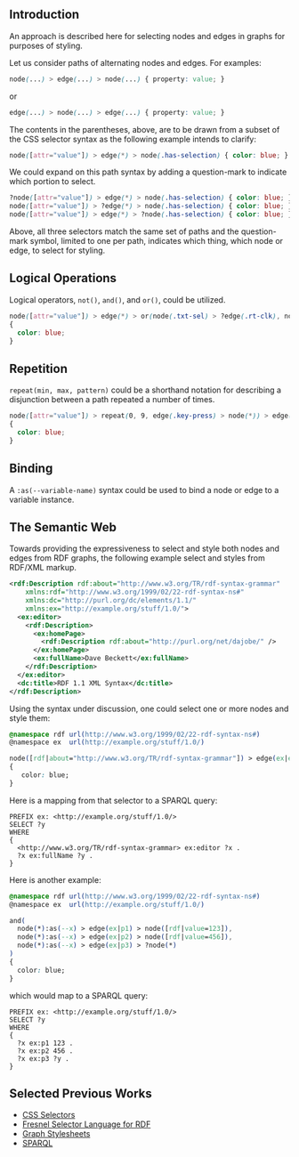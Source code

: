 ## Introduction

An approach is described here for selecting nodes and edges in graphs for purposes of styling.

Let us consider paths of alternating nodes and edges. For examples:
```css
node(...) > edge(...) > node(...) { property: value; }
```
or
```css
edge(...) > node(...) > edge(...) { property: value; }
```

The contents in the parentheses, above, are to be drawn from a subset of the CSS selector syntax as the following example intends to clarify:
```css
node([attr="value"]) > edge(*) > node(.has-selection) { color: blue; }
```

We could expand on this path syntax by adding a question-mark to indicate which portion to select.

```css
?node([attr="value"]) > edge(*) > node(.has-selection) { color: blue; }
node([attr="value"]) > ?edge(*) > node(.has-selection) { color: blue; }
node([attr="value"]) > edge(*) > ?node(.has-selection) { color: blue; }
```

Above, all three selectors match the same set of paths and the question-mark symbol, limited to one per path, indicates which thing, which node or edge, to select for styling.

## Logical Operations

Logical operators, `not()`, `and()`, and `or()`, could be utilized.

```css
node([attr="value"]) > edge(*) > or(node(.txt-sel) > ?edge(.rt-clk), node(.img-sel) > ?edge(.rt-clk)) > node(.context-menu)
{
  color: blue;
}
```

## Repetition

`repeat(min, max, pattern)` could be a shorthand notation for describing a disjunction between a path repeated a number of times.

```css
node([attr="value"]) > repeat(0, 9, edge(.key-press) > node(*)) > edge(.key-press) > ?node(*)
{
  color: blue;
}
```

## Binding

A `:as(--variable-name)` syntax could be used to bind a node or edge to a variable instance.

## The Semantic Web

Towards providing the expressiveness to select and style both nodes and edges from RDF graphs, the following example select and styles from RDF/XML markup.

```rdf
<rdf:Description rdf:about="http://www.w3.org/TR/rdf-syntax-grammar"
    xmlns:rdf="http://www.w3.org/1999/02/22-rdf-syntax-ns#"
    xmlns:dc="http://purl.org/dc/elements/1.1/"
    xmlns:ex="http://example.org/stuff/1.0/">
  <ex:editor>
    <rdf:Description>
      <ex:homePage>
        <rdf:Description rdf:about="http://purl.org/net/dajobe/" />
      </ex:homePage>
      <ex:fullName>Dave Beckett</ex:fullName>
    </rdf:Description>
  </ex:editor>
  <dc:title>RDF 1.1 XML Syntax</dc:title>
</rdf:Description>
```

Using the syntax under discussion, one could select one or more nodes and style them:

```css
@namespace rdf url(http://www.w3.org/1999/02/22-rdf-syntax-ns#)
@namespace ex  url(http://example.org/stuff/1.0/)

node([rdf|about="http://www.w3.org/TR/rdf-syntax-grammar"]) > edge(ex|editor) > node(*) > edge(ex|fullName) > ?node(*)
{
   color: blue;
}
```

Here is a mapping from that selector to a SPARQL query:

```sparql
PREFIX ex: <http://example.org/stuff/1.0/>
SELECT ?y
WHERE
{
  <http://www.w3.org/TR/rdf-syntax-grammar> ex:editor ?x .
  ?x ex:fullName ?y .
}
```

Here is another example:

```css
@namespace rdf url(http://www.w3.org/1999/02/22-rdf-syntax-ns#)
@namespace ex  url(http://example.org/stuff/1.0/)

and(
  node(*):as(--x) > edge(ex|p1) > node([rdf|value=123]),
  node(*):as(--x) > edge(ex|p2) > node([rdf|value=456]),
  node(*):as(--x) > edge(ex|p3) > ?node(*)
)
{
  color: blue;
}
```

which would map to a SPARQL query:

```sparql
PREFIX ex: <http://example.org/stuff/1.0/>
SELECT ?y
WHERE
{
  ?x ex:p1 123 .
  ?x ex:p2 456 .
  ?x ex:p3 ?y .
}
```

## Selected Previous Works
* [CSS Selectors](https://www.w3.org/TR/selectors-4/)
* [Fresnel Selector Language for RDF](https://www.w3.org/2005/04/fresnel-info/fsl/)
* [Graph Stylesheets](https://www.w3.org/2001/11/IsaViz/gss/gssmanual.html)
* [SPARQL](https://www.w3.org/TR/sparql11-query/)
